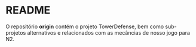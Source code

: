 # README #

O repositório **origin** contém o projeto TowerDefense, bem como
sub-projetos alternativos e relacionados com as mecâncias de nosso
jogo para N2.